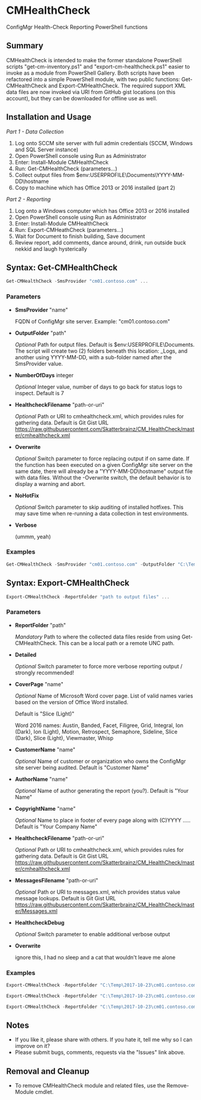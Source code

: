 # CMHealthCheck

ConfigMgr Health-Check Reporting PowerShell functions

## Summary

CMHealthCheck is intended to make the former standalone PowerShell scripts "get-cm-inventory.ps1" and "export-cm-healthcheck.ps1" easier to invoke as a module from PowerShell Gallery.  Both scripts have been refactored into a simple PowerShell module, with two public functions: Get-CMHealthCheck and Export-CMHealthCheck.  The required support XML data files are now invoked via URI from GitHub gist locations (on this account), but they can be downloaded for offline use as well.

## Installation and Usage

_Part 1 - Data Collection_

1. Log onto SCCM site server with full admin credentials (SCCM, Windows and SQL Server instance)
2. Open PowerShell console using Run as Administrator
3. Enter: Install-Module CMHealthCheck
4. Run: Get-CMHealthCheck (parameters...)
5. Collect output files from $env:USERPROFILE\Documents\YYYY-MM-DD\hostname
6. Copy to machine which has Office 2013 or 2016 installed (part 2)

_Part 2 - Reporting_

1. Log onto a Windows computer which has Office 2013 or 2016 installed
2. Open PowerShell console using Run as Administrator
3. Enter: Install-Module CMHealthCheck
4. Run: Export-CMHeathCheck (parameters...)
5. Wait for Document to finish building, Save document
6. Review report, add comments, dance around, drink, run outside buck nekkid and laugh hysterically

## Syntax: Get-CMHealthCheck

   ```powershell
   Get-CMHealthCheck -SmsProvider "cm01.contoso.com" ...
   ```

### Parameters

* **SmsProvider** "name"

   FQDN of ConfigMgr site server.  Example: "cm01.contoso.com"
   
* **OutputFolder** "path"

   _Optional_ Path for output files. Default is $env:USERPROFILE\Documents. The script will create two (2) folders 
   beneath this location: _Logs, and another using YYYY-MM-DD, with a sub-folder named after the SmsProvider value.

* **NumberOfDays** integer

   _Optional_ Integer value, number of days to go back for status logs to inspect. Default is 7

* **HealthcheckFilename** "path-or-uri"
  
  _Optional_ Path or URI to cmhealthcheck.xml, which provides rules for gathering data. Default is Git Gist URL <https://raw.githubusercontent.com/Skatterbrainz/CM_HealthCheck/master/cmhealthcheck.xml>

* **Overwrite**
  
  _Optional_ Switch parameter to force replacing output if on same date.  If the function has been executed on a given ConfigMgr site server on the same date, there will already be a "YYYY-MM-DD\hostname" output file with data files.  Without the -Overwrite switch, the default behavior is to display a warning and abort.

* **NoHotFix**
  
  _Optional_ Switch parameter to skip auditing of installed hotfixes.  This may save time when re-running a data collection in test environments.

* **Verbose** 

   (ummm, yeah)

### Examples

   ```powershell
   Get-CMHealthCheck -SmsProvider "cm01.contoso.com" -OutputFolder "C:\Temp" -NumberOfDays 30 
   ```
   
## Syntax: Export-CMHealthCheck

   ```powershell
   Export-CMHealthCheck -ReportFolder "path to output files" ...
   ```
   
### Parameters

* **ReportFolder** "path"

   _Mandatory_ Path to where the collected data files reside from using Get-CMHealthCheck. This can be a local path or a remote UNC path.
   
* **Detailed**

   _Optional_ Switch parameter to force more verbose reporting output / strongly recommended!
   
* **CoverPage** "name"

   _Optional_ Name of Microsoft Word cover page.  List of valid names varies based on the version of Office Word installed.
   
   Default is "Slice (Light)"
   
   Word 2016 names: Austin, Banded, Facet, Filigree, Grid, Integral, Ion (Dark), Ion (Light), Motion, Retrospect, Semaphore, Sideline, Slice (Dark), Slice (Light), Viewmaster, Whisp
   
* **CustomerName** "name"

   _Optional_ Name of customer or organization who owns the ConfigMgr site server being audited. Default is "Customer Name"

* **AuthorName** "name"

   _Optional_ Name of author generating the report (you?).  Default is "Your Name"
   
* **CopyrightName** "name"

   _Optional_ Name to place in footer of every page along with (C)YYYY .....  Default is "Your Company Name"
   
* **HealthcheckFilename** "path-or-uri"

   _Optional_ Path or URI to cmhealthcheck.xml, which provides rules for gathering data. Default is Git Gist URL <https://raw.githubusercontent.com/Skatterbrainz/CM_HealthCheck/master/cmhealthcheck.xml>
   
* **MessagesFilename** "path-or-uri"

  _Optional_ Path or URI to messages.xml, which provides status value message lookups. Default is Git Gist URL <https://raw.githubusercontent.com/Skatterbrainz/CM_HealthCheck/master/Messages.xml>
  
* **HealthcheckDebug**

   _Optional_ Switch parameter to enable additional verbose output
   
* **Overwrite**
   
   ignore this, I had no sleep and a cat that wouldn't leave me alone

### Examples

   ```powershell
   Export-CMHealthCheck -ReportFolder "C:\Temp\2017-10-23\cm01.contoso.com" -Detailed -CustomerName "Contoso" -AuthorName "Mike Hunt" -CopyrightName "Fubar LLC"
   ```
   
   ```powershell
   Export-CMHealthCheck -ReportFolder "C:\Temp\2017-10-23\cm01.contoso.com" -Detailed -CustomerName "Contoso" -AuthorName "Mike Hunt" -CopyrightName "Fubar LLC" -HealthcheckDebug -Overwrite
   ```

   ```powershell
   Export-CMHealthCheck -ReportFolder "C:\Temp\2017-10-23\cm01.contoso.com" -Detailed -CustomerName "Contoso" -AuthorName "Mike Hunt" -CopyrightName "Fubar LLC" -CoverPage "Ion (Dark)" -HealthcheckFilename "C:\Temp\cmhealthcheck.xml" -MessagesFile "C:\Temp\messages.xml" -HealthcheckDebug -Overwrite
   ```

## Notes

* If you like it, please share with others.  If you hate it, tell me why so I can improve on it?
* Please submit bugs, comments, requests via the "Issues" link above.

## Removal and Cleanup

* To remove CMHealthCheck module and related files, use the Remove-Module cmdlet.
